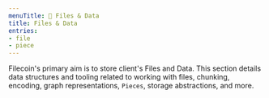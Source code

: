 ```yaml
---
menuTitle: 📑 Files & Data
title: Files & Data
entries:
- file
- piece
---
```


Filecoin's primary aim is to store client's Files and Data.
This section details data structures and tooling related to working with files,
chunking, encoding, graph representations, `Pieces`, storage abstractions, and more.
